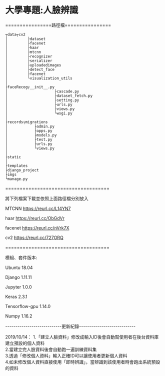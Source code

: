 <h1>大學專題:人臉辨識</h1>


================路徑檔================

  	┬data┬cv2  
	│         ├dataset
	│         ├facenet
	│         ├haar
	│         ├mtcnn
	│         ├recognizer
	│         ├serializer
	│         ├uploadedimages
	│         ├detect_face
	│         ├facenet
	│         └visualization_utils
	│
	├faceRecog┬__init__.py
	│                     ├cascade.py
	│                     ├dataset_fetch.py
	│                     ├setting.py
	│                     ├urls.py
	│                     ├views.py
	│                     └wsgi.py
	│	
	├records┬migrations
	│	         ├admin.py
	│	         ├apps.py
	│	         ├models.py
	│	         ├test.py
	│	         ├urls.py
	│	         └views.py
	│
	├static
	│
	├templates
	├django_project
	├imgs
	└manage.py
	
====================================

將下列檔案下載並依照上面路徑檔分別放入

MTCNN https://reurl.cc/L14YN7

haar https://reurl.cc/ObGdVr

facenet https://reurl.cc/nVrk7X

cv2 https://reurl.cc/727ORQ

====================================

模組、套件版本:

Ubuntu 18.04

Django 1.11.11

Jupyter 1.0.0

Keras 2.3.1

Tensorflow-gpu 1.14.0

Numpy 1.16.2





----------------------------更新紀錄----------------------------

2019/10/14： 1.「建立人臉資料」修改成輸入ID後會自動幫使用者在後台資料庫建立預設的個人資料<br>
                             2.當建立完人臉資料後會自動跑一遍訓練資料集<br>
			     3.透過「修改個人資料」輸入正確ID可以讓使用者更新個人資料<br>
			     4.如未修改個人資料直接使用「即時辨識」，當辨識到該使用者時會跑出系統預設的資料<br>
			     
